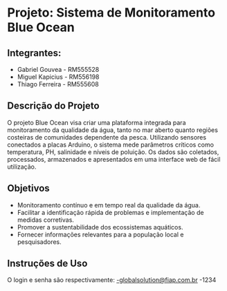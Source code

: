 # Projeto: Sistema de Monitoramento Blue Ocean

## Integrantes:
- Gabriel Gouvea - RM555528
- Miguel Kapicius - RM556198
- Thiago Ferreira - RM555608

## Descrição do Projeto
O projeto Blue Ocean visa criar uma plataforma integrada para monitoramento da qualidade da água, tanto no mar aberto quanto regiões costeiras de comunidades dependente da pesca. Utilizando sensores conectados a placas Arduino, o sistema mede parâmetros críticos como temperatura, PH, salinidade e níveis de poluição. Os dados são coletados, processados, armazenados e apresentados em uma interface web de fácil utilização.

## Objetivos
- Monitoramento contínuo e em tempo real da qualidade da água.
- Facilitar a identificação rápida de problemas e implementação de medidas corretivas.
- Promover a sustentabilidade dos ecossistemas aquáticos.
- Fornecer informações relevantes para a população local e pesquisadores.

## Instruções de Uso
O login e senha são respectivamente:
-globalsolution@fiap.com.br
-1234


